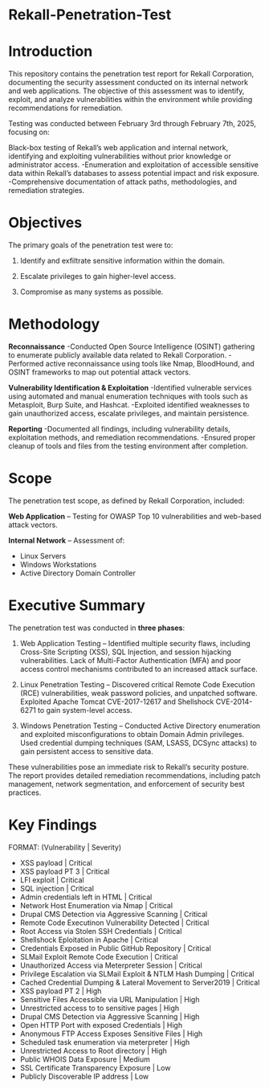 # Rekall-Penetration-Test
# Introduction
This repository contains the penetration test report for Rekall Corporation, documenting the security assessment conducted on its internal network and web applications. The objective of this assessment was to identify, exploit, and analyze vulnerabilities within the environment while providing recommendations for remediation.

Testing was conducted between February 3rd through February 7th, 2025, focusing on:

Black-box testing of Rekall’s web application and internal network, identifying and exploiting vulnerabilities without prior knowledge or administrator access.
-Enumeration and exploitation of accessible sensitive data within Rekall’s databases to assess potential impact and risk exposure.
-Comprehensive documentation of attack paths, methodologies, and remediation strategies.
# Objectives
The primary goals of the penetration test were to:

1. Identify and exfiltrate sensitive information within the domain.

2. Escalate privileges to gain higher-level access.

3. Compromise as many systems as possible.

# Methodology
**Reconnaissance**
-Conducted Open Source Intelligence (OSINT) gathering to enumerate publicly available data related to Rekall Corporation.
-Performed active reconnaissance using tools like Nmap, BloodHound, and OSINT frameworks to map out potential attack vectors.

**Vulnerability Identification & Exploitation**
-Identified vulnerable services using automated and manual enumeration techniques with tools such as Metasploit, Burp Suite, and Hashcat.
-Exploited identified weaknesses to gain unauthorized access, escalate privileges, and maintain persistence.

**Reporting**
-Documented all findings, including vulnerability details, exploitation methods, and remediation recommendations.
-Ensured proper cleanup of tools and files from the testing environment after completion.
# Scope
The penetration test scope, as defined by Rekall Corporation, included:

**Web Application** – Testing for OWASP Top 10 vulnerabilities and web-based attack vectors.

**Internal Network** – Assessment of:
  * Linux Servers
  * Windows Workstations
  * Active Directory Domain Controller
# Executive Summary
The penetration test was conducted in **three phases**:

1. Web Application Testing – Identified multiple security flaws, including Cross-Site Scripting (XSS), SQL Injection, and session hijacking vulnerabilities. Lack of Multi-Factor Authentication (MFA) and poor access control mechanisms contributed to an increased attack surface.

2. Linux Penetration Testing – Discovered critical Remote Code Execution (RCE) vulnerabilities, weak password policies, and unpatched software. Exploited Apache Tomcat CVE-2017-12617 and Shellshock CVE-2014-6271 to gain system-level access.

3. Windows Penetration Testing – Conducted Active Directory enumeration and exploited misconfigurations to obtain Domain Admin privileges. Used credential dumping techniques (SAM, LSASS, DCSync attacks) to gain persistent access to sensitive data.

These vulnerabilities pose an immediate risk to Rekall’s security posture. The report provides detailed remediation recommendations, including patch management, network segmentation, and enforcement of security best practices.

# Key Findings
FORMAT: (Vulnerability | Severity)

* XSS payload | Critical
* XSS payload PT 3 | Critical
* LFI exploit | Critical
* SQL injection | Critical
* Admin credentials left in HTML | Critical
* Network Host Enumeration via Nmap | Critical
* Drupal CMS Detection via Aggressive Scanning | Critical
* Remote Code Executinon Vulnerability Detected | Critical
* Root Access via Stolen SSH Credentials | Critical
* Shellshock Eploitation in Apache | Critical
* Credentials Exposed in Public GitHub Repository | Critical
* SLMail Exploit Remote Code Execution | Critical
* Unauthorized Access via Meterpreter Session | Critical
* Privilege Escalation via SLMail Exploit & NTLM Hash Dumping | Critical
* Cached Credential Dumping & Lateral Movement to Server2019 | Critical
* XSS payload PT 2 | High
* Sensitive Files Accessible via URL Manipulation | High
* Unrestricted access to to sensitive pages | High
* Drupal CMS Detection via Aggressive Scanning | High
* Open HTTP Port with exposed Credentials | High
* Anonymous FTP Access Exposes Sensitive Files | High
* Scheduled task enumeration via meterpreter | High
* Unrestricted Access to Root directory | High
* Public WHOIS Data Exposure | Medium
* SSL Certificate Transparency Exposure | Low
* Publicly Discoverable IP address | Low
